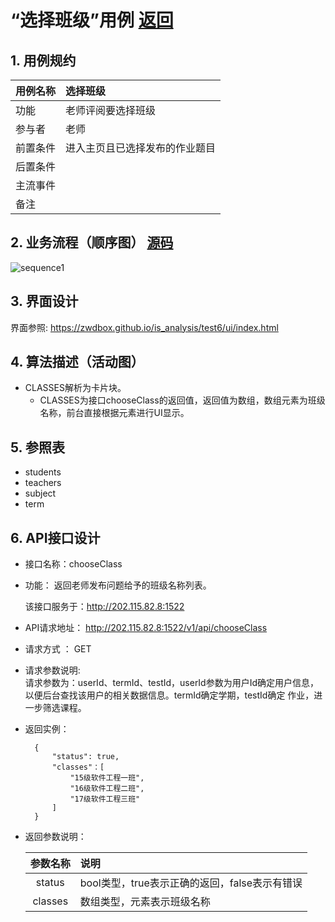 # “选择班级”用例 [返回](./README.md)
## 1. 用例规约


|用例名称|选择班级|
|-------|:-------------|
|功能|老师评阅要选择班级|
|参与者|老师|
|前置条件|进入主页且已选择发布的作业题目|
|后置条件| |
|主流事件| |
|备注| |

## 2. 业务流程（顺序图） [源码](./src/sequence学生列表.puml)
![sequence1](./sequence学生列表.png) 

## 3. 界面设计
界面参照: https://zwdbox.github.io/is_analysis/test6/ui/index.html

## 4. 算法描述（活动图）

- CLASSES解析为卡片块。
  - CLASSES为接口chooseClass的返回值，返回值为数组，数组元素为班级名称，前台直接根据元素进行UI显示。

## 5. 参照表

- students
- teachers
- subject
- term
## 6. API接口设计

- 接口名称：chooseClass
    
- 功能：
    返回老师发布问题给予的班级名称列表。   
    
    该接口服务于：http://202.115.82.8:1522
    
- API请求地址： 
    http://202.115.82.8:1522/v1/api/chooseClass

- 请求方式 ：
    GET  

- 请求参数说明:        
    请求参数为：userId、termId、testId，userId参数为用户Id确定用户信息，以便后台查找该用户的相关数据信息。termId确定学期，testId确定
    作业，进一步筛选课程。
    
- 返回实例：

        {
            "status": true,
            "classes"：[
                "15级软件工程一班",
                "16级软件工程二班",
                "17级软件工程三班"
            ]
        }
  
- 返回参数说明：    
 
  |参数名称|说明|
  |:---------:|:--------------------------------------------------------|      
  |status|bool类型，true表示正确的返回，false表示有错误|
  |classes|数组类型，元素表示班级名称|